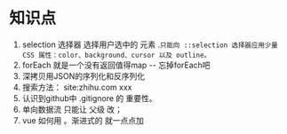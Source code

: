 # 知识点
1. selection 选择器 选择用户选中的 元素 .`只能向 ::selection 选择器应用少量 CSS 属性：color、background、cursor 以及 outline。`
2. forEach 就是一个没有返回值得map -- 忘掉forEach吧
3. 深拷贝用JSON的序列化和反序列化
4. 搜索方法： site:zhihu.com xxx
5. 认识到github中 .gitignore 的 重要性。
6. 单向数据流 只能让 父级 改；
7. vue 如何用 。渐进式的 就一点点加